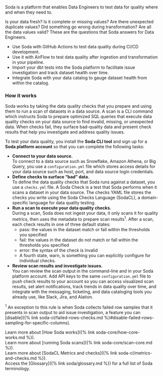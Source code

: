 Soda is a platform that enables Data Engineers to test data for quality where and when they need to. 

Is your data fresh? Is it complete or missing values? Are there unexpected duplicate values? Did something go wrong during transformation? Are all the data values valid? These are the questions that Soda answers for Data Engineers.

* Use Soda with GitHub Actions to test data quality during CI/CD development.
* Use it with AirFlow to test data quality after ingestion and transformation in your pipeline.
* Import your dbt tests into the Soda platform to facilitate issue investigation and track dataset health over time.
* Integrate Soda with your data catalog to gauge dataset health from within the catalog.

### How it works

Soda works by taking the data quality checks that you prepare and using them to run a scan of datasets in a data source. A scan is a CLI command which instructs Soda to prepare optimized SQL queries that execute data quality checks on your data source to find invalid, missing, or unexpected data. When checks fail, they surface bad-quality data and present check results that help you investigate and address quality issues. 

To test your data quality, you install the **Soda CLI tool** and sign up for a **Soda platform account** so that you can complete the following tasks:

* **Connect to your data source.** <br />To connect to a data source such as Snowflake, Amazon Athena, or Big Query, you use a `configuration.yml` file which stores access details for your data source such as host, port, and data source login credentials. 
* **Define checks to surface “bad” data.** <br />To define the data quality checks that Soda runs against a dataset, you use a `checks.yml` file. A Soda Check is a test that Soda performs when it scans a dataset in your data source. The checks YAML file stores the checks you write using the Soda Checks Language (SodaCL), a domain-specific language for data quality testing.
* **Run a scan to execute your data quality checks.** <br />During a scan, Soda does not ingest your data, it only scans it for quality metrics, then uses the metadata to prepare scan results<sup>1</sup>. After a scan, each check results in one of three default states:
    * pass: the values in the dataset match or fall within the thresholds you specified
    * fail: the values in the dataset do not match or fall within the thresholds you specified
    * error: the syntax of the check is invalid
    * A fourth state, warn, is something you can explicitly configure for individual checks. 
* **Review scan results and investigate issues.** <br />You can review the scan output in the command-line and in your Soda platform account. Add API keys to the same `configuration.yml` file to push check results to your account so you can access visualized scan results, set alert notifications, track trends in data quality over time, and integrate with the messaging, ticketing, and data cataloging tools you already use, like Slack, Jira, and Alation.

<sup>1</sup> An exception to this rule is when Soda collects failed row samples that it presents in scan output to aid issue investigation, a feature you can [disable]({% link soda-cl/failed-rows-checks.md %}#disable-failed-rows-sampling-for-specific-columns).

Learn more about [How Soda works]({% link soda-core/how-core-works.md %}).<br />
Learn more about [running Soda scans]({% link soda-core/scan-core.md %}).<br />
Learn more about [SodaCL Metrics and checks]({% link soda-cl/metrics-and-checks.md %}).<br />
Access the [Glossary]({% link soda/glossary.md %}) for a full list of Soda terminology. 